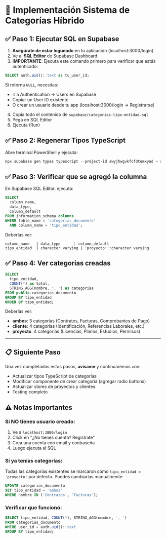 # 🎯 Implementación Sistema de Categorías Híbrido

## ✅ Paso 1: Ejecutar SQL en Supabase

1. **Asegúrate de estar logueado** en tu aplicación (localhost:3000/login)
2. Ve al **SQL Editor** de Supabase Dashboard
3. **IMPORTANTE**: Ejecuta este comando primero para verificar que estás autenticado:

```sql
SELECT auth.uid()::text as tu_user_id;
```

Si retorna `NULL`, necesitas:
- Ir a Authentication → Users en Supabase
- Copiar un User ID existente
- O crear un usuario desde tu app (localhost:3000/login → Registrarse)

4. Copia todo el contenido de `supabase/categorias-tipo-entidad.sql`
5. Pega en SQL Editor
6. Ejecuta (Run)

## ✅ Paso 2: Regenerar Tipos TypeScript

Abre terminal PowerShell y ejecuta:
```powershell
npx supabase gen types typescript --project-id swyjhwgvkfcfdtemkyad > src/lib/supabase/database.types.ts
```

## ✅ Paso 3: Verificar que se agregó la columna

En Supabase SQL Editor, ejecuta:
```sql
SELECT
  column_name,
  data_type,
  column_default
FROM information_schema.columns
WHERE table_name = 'categorias_documento'
  AND column_name = 'tipo_entidad';
```

Deberías ver:
```
column_name   | data_type      | column_default
tipo_entidad  | character varying | 'proyecto'::character varying
```

## ✅ Paso 4: Ver categorías creadas

```sql
SELECT
  tipo_entidad,
  COUNT(*) as total,
  STRING_AGG(nombre, ', ') as categorias
FROM public.categorias_documento
GROUP BY tipo_entidad
ORDER BY tipo_entidad;
```

Deberías ver:
- **ambos**: 3 categorías (Contratos, Facturas, Comprobantes de Pago)
- **cliente**: 4 categorías (Identificación, Referencias Laborales, etc.)
- **proyecto**: 4 categorías (Licencias, Planos, Estudios, Permisos)

---

## 📋 Siguiente Paso

Una vez completados estos pasos, **avísame** y continuaremos con:
- Actualizar tipos TypeScript de categorías
- Modificar componente de crear categoría (agregar radio buttons)
- Actualizar stores de proyectos y clientes
- Testing completo

## ⚠️ Notas Importantes

### Si NO tienes usuario creado:
1. Ve a `localhost:3000/login`
2. Click en "¿No tienes cuenta? Regístrate"
3. Crea una cuenta con email y contraseña
4. Luego ejecuta el SQL

### Si ya tenías categorías:
Todas las categorías existentes se marcaron como `tipo_entidad = 'proyecto'` por defecto.
Puedes cambiarlas manualmente:
```sql
UPDATE categorias_documento
SET tipo_entidad = 'ambos'
WHERE nombre IN ('Contratos', 'Facturas');
```

### Verificar que funcionó:
```sql
SELECT tipo_entidad, COUNT(*), STRING_AGG(nombre, ', ')
FROM categorias_documento
WHERE user_id = auth.uid()::text
GROUP BY tipo_entidad;
```

